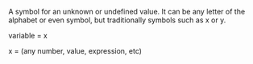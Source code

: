 A symbol for an unknown or undefined value. It can be any letter of the alphabet or even symbol, but traditionally symbols such as x or y.

variable = x

x = (any number, value, expression, etc)